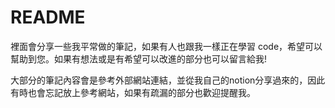 # README

裡面會分享一些我平常做的筆記，如果有人也跟我一樣正在學習 code，希望可以幫助到您。如果有想法或是有希望可以改進的部分也可以留言給我!

大部分的筆記內容會是參考外部網站連結，並從我自己的notion分享過來的，因此有時也會忘記放上參考網站，如果有疏漏的部分也歡迎提醒我。
